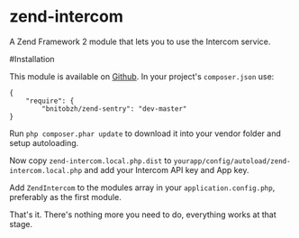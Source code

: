 # zend-intercom
A Zend Framework 2 module that lets you to use the Intercom service.

#Installation

This module is available on [Github](https://github.com/BnitoBzh/zend-intercom).
In your project's `composer.json` use:

    {   
        "require": {
            "bnitobzh/zend-sentry": "dev-master"
    }
    
Run `php composer.phar update` to download it into your vendor folder and setup autoloading.

Now copy `zend-intercom.local.php.dist` to `yourapp/config/autoload/zend-intercom.local.php` and add your Intercom API key and App key.

Add `ZendIntercom` to the modules array in your `application.config.php`, preferably as the first module. 

That's it. There's nothing more you need to do, everything works at that stage.